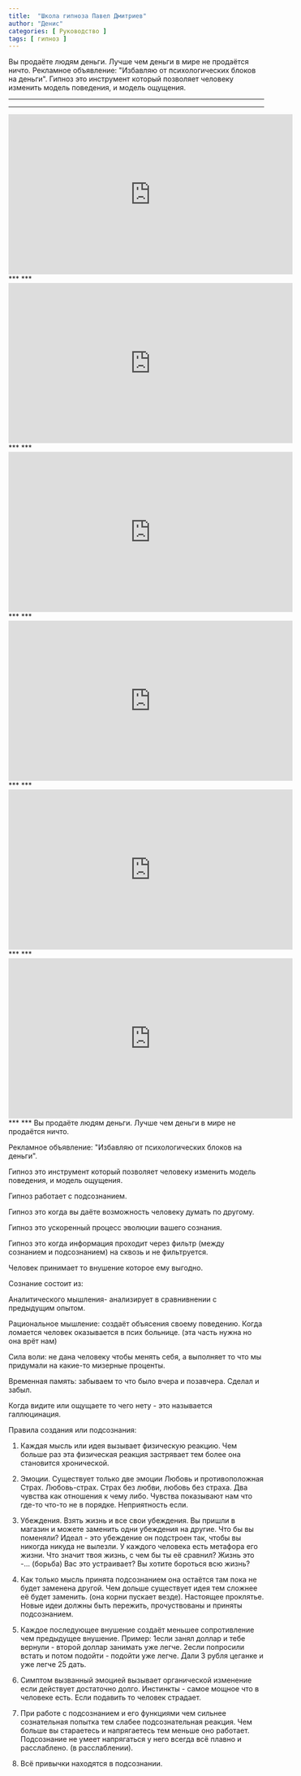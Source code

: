 ```yaml
---
title:  "Школа гипноза Павел Дмитриев"
author: "Денис"
categories: [ Руководство ]
tags: [ гипноз ]
---
```



Вы продаёте людям деньги.
Лучше чем деньги в мире не продаётся ничто.
Рекламное объявление: "Избавляю от психологических блоков на деньги". 
Гипноз это инструмент который позволяет человеку изменить модель поведения, и модель ощущения.

***
***
<div class="video">
<iframe width="560" height="315" src="https://www.youtube.com/embed/Dl9d-jj1710" frameborder="0" allow="accelerometer; autoplay; encrypted-media; gyroscope; picture-in-picture" allowfullscreen></iframe>
</div>
***
***
<div class="video">
<iframe width="560" height="315" src="https://www.youtube.com/embed/YMvX7S9JaGw" frameborder="0" allow="accelerometer; autoplay; encrypted-media; gyroscope; picture-in-picture" allowfullscreen></iframe>
</div>
***
***
<div class="video">
<iframe width="560" height="315" src="https://www.youtube.com/embed/oAq8IkopJzs" frameborder="0" allow="accelerometer; autoplay; encrypted-media; gyroscope; picture-in-picture" allowfullscreen></iframe>
</div>
***
***
<div class="video">
<iframe width="560" height="315" src="https://www.youtube.com/embed/CTPMgJ8y7C8" frameborder="0" allow="accelerometer; autoplay; encrypted-media; gyroscope; picture-in-picture" allowfullscreen></iframe>
</div>
***
***
<div class="video">
<iframe width="560" height="315" src="https://www.youtube.com/embed/M_cfL_pKXhw" frameborder="0" allow="accelerometer; autoplay; encrypted-media; gyroscope; picture-in-picture" allowfullscreen></iframe>
</div>
***
***
<div class="video">
<iframe width="560" height="315" src="https://www.youtube.com/embed/9xrTwm-U3Fc" frameborder="0" allow="accelerometer; autoplay; encrypted-media; gyroscope; picture-in-picture" allowfullscreen></iframe>
</div>
***
***
Вы продаёте людям деньги.
Лучше чем деньги в мире не продаётся ничто.

Рекламное объявление: "Избавляю от психологических блоков на деньги". 


Гипноз это инструмент который позволяет человеку изменить модель поведения, и модель ощущения.

Гипноз работает с подсознанием.


Гипноз это когда вы даёте возможность человеку думать по другому. 


Гипноз это ускоренный процесс эволюции вашего сознания. 

Гипноз это когда информация проходит через фильтр (между сознанием и подсознанием) на сквозь и не фильтруется. 


Человек принимает то внушение которое ему выгодно. 


Сознание состоит из:

Аналитического мышления-
анализирует в сравнивнении с предыдущим опытом.

Рациональное мышление: создаёт объясения своему поведению. Когда ломается человек оказывается в псих больнице. (эта часть нужна но она врёт нам) 

Сила воли: не дана человеку чтобы менять себя, а выполняет то что мы придумали на какие-то мизерные проценты. 

Временная память: забываем то что было вчера и позавчера. Сделал и забыл.


Когда видите или ощущаете то чего нету - это называется галлюцинация.


Правила создания или подсознания:

1. Каждая мысль или идея вызывает физическую реакцию. Чем больше раз эта физическая реакция застрявает тем более она становится хронической.

2. Эмоции. Существует только две эмоции Любовь и противоположная Страх.
Любовь-страх. 
Страх без любви, любовь без страха. 
Два чувства как отношения к чему либо. 
Чувства показывают нам что где-то что-то не в порядке. Неприятность если. 

3. Убеждения. 
Взять жизнь и все свои убеждения. 
Вы пришли в магазин и можете заменить одни убеждения на другие. Что бы вы поменяли? 
Идеал - это убеждение он подстроен так, чтобы вы никогда никуда не вылезли. 
У каждого человека есть метафора его жизни. Что значит твоя жизнь, с чем бы ты её сравнил? Жизнь это -... (борьба) 
Вас это устраивает? Вы хотите бороться всю жизнь? 

4. Как только мысль принята подсознанием она остаётся там пока не будет заменена другой. 
Чем дольше существует идея тем сложнее её будет заменить. (она корни пускает везде). Настоящее проклятье. 
Новые идеи должны быть пережить, прочуствованы и приняты подсознанием. 

5. Каждое последующее внушение создаёт меньшее сопротивление чем предыдущее внушение. 
Пример: 1если занял доллар и тебе вернули - второй доллар занимать уже легче. 2если попросили встать и потом подойти - подойти уже легче. Дали 3 рубля цеганке и уже легче 25 дать. 

6. Симптом вызванный эмоцией вызывает органической изменение если действует достаточно долго. 
Инстинкты - самое мощное что в человеке есть. Если подавить то человек страдает. 

7. При работе с подсознанием и его функциями чем сильнее сознательная попытка тем слабее подсознательная реакция. Чем больше вы стараетесь и напрягаетесь тем меньше оно работает. Подсознание не умеет напрягаться у него всегда всё плавно и расслаблено. (в расслаблении). 

8. Всё привычки находятся в подсознании.
